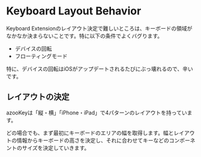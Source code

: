 # Keyboard Layout Behavior

Keyboard Extensionのレイアウト決定で難しいところは、キーボードの領域がなかなか決まらないことです。特に以下の条件でよくバグります。

* デバイスの回転
* フローティングモード

特に、デバイスの回転はiOSがアップデートされるたびにぶっ壊れるので、辛いです。

## レイアウトの決定

azooKeyは「縦・横」「iPhone・iPad」で4パターンのレイアウトを持っています。

どの場合でも、まず最初にキーボードのエリアの幅を取得します。幅とレイアウトの情報からキーボードの高さを決定し、それに合わせてキーなどのコンポーネントのサイズを決定していきます。

